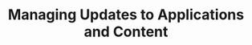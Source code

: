---
title: "Managing Updates to Applications and Content"
linkTitle: "Updates"
weight: 100
description: >
  Guides for managing updates to CHT applications, their content, and data
aliases:
   - /apps/guides/updates/
---